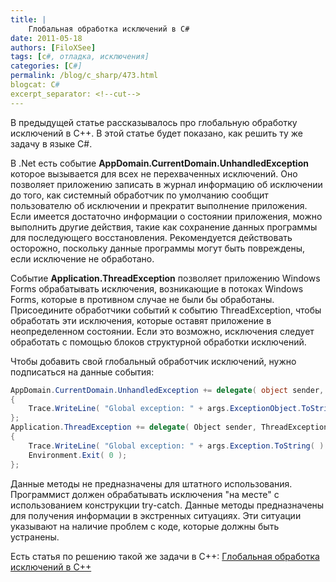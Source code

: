 ```yaml
---
title: |
    Глобальная обработка исключений в С#
date: 2011-05-18
authors: [FiloXSee]
tags: [c#, отладка, исключения]
categories: [C#]
permalink: /blog/c_sharp/473.html
blogcat: C#
excerpt_separator: <!--cut-->
---
```


В предыдущей статье рассказывалось про глобальную обработку исключений в C++. В этой статье будет показано, как решить ту же задачу в языке C#.

<!--cut-->


В .Net есть событие **AppDomain.CurrentDomain.UnhandledException** которое вызывается для всех не перехваченных исключений. Оно позволяет приложению записать в журнал информацию об исключении до того, как системный обработчик по умолчанию сообщит пользователю об исключении и прекратит выполнение приложения. Если имеется достаточно информации о состоянии приложения, можно выполнить другие действия, такие как сохранение данных программы для последующего восстановления. Рекомендуется действовать осторожно, поскольку данные программы могут быть повреждены, если исключение не обработано.

Событие **Application.ThreadException** позволяет приложению Windows Forms обрабатывать исключения, возникающие в потоках Windows Forms, которые в противном случае не были бы обработаны. Присоедините обработчики событий к событию ThreadException, чтобы обработать эти исключения, которые оставят приложение в неопределенном состоянии. Если это возможно, исключения следует обработать с помощью блоков структурной обработки исключений.

Чтобы добавить свой глобальный обработчик исключений, нужно подписаться на данные события:

```csharp
AppDomain.CurrentDomain.UnhandledException += delegate( object sender, UnhandledExceptionEventArgs args )
{
    Trace.WriteLine( "Global exception: " + args.ExceptionObject.ToString( ) );
};
Application.ThreadException += delegate( Object sender, ThreadExceptionEventArgs args )
{
    Trace.WriteLine( "Global exception: " + args.Exception.ToString( ) );
    Environment.Exit( 0 );
};
```


Данные методы не предназначены для штатного использования. Программист должен обрабатывать исключения "на месте" с использованием конструкции try-catch. Данные методы предназначены для получения информации в экстренных ситуациях. Эти ситуации указывают на наличие проблем с коде, которые должны быть устранены.

Есть статья по решению такой же задачи в C++: [Глобальная обработка исключений в С++](http://itw66.ru/blog/c_plus_plus/472.html)
